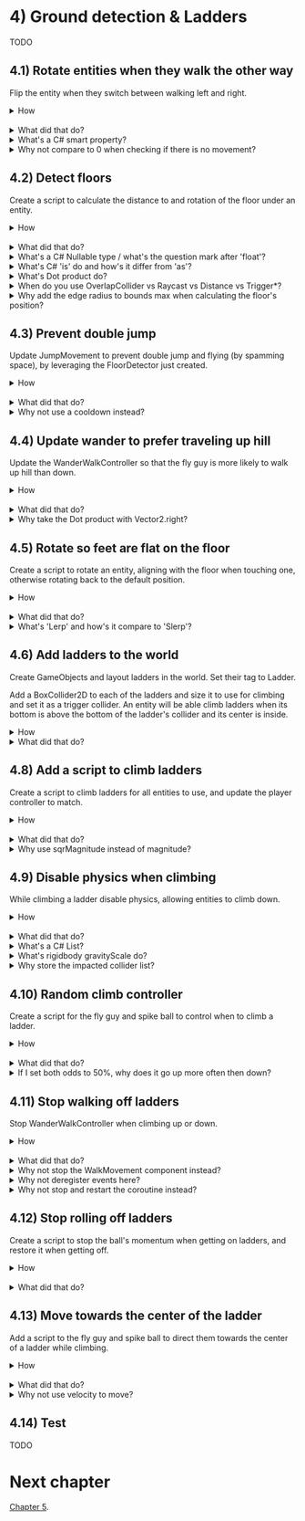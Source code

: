 # 4) Ground detection & Ladders

TODO

## 4.1) Rotate entities when they walk the other way

Flip the entity when they switch between walking left and right.

<details><summary>How</summary>

 - Create script Compenents/Movement/**RotateFacingDirection**:

```csharp
using UnityEngine;

[RequireComponent(typeof(Rigidbody2D))]
public class RotateFacingDirection : MonoBehaviour
{
  Rigidbody2D myBody;

  SpriteRenderer sprite;
  
  bool _isGoingLeft;

  public bool isGoingLeft
  {
    get
    {
      return _isGoingLeft;
    }
    private set
    {
      if(isGoingLeft == value)
      {
        return;
      }

      _isGoingLeft = value;
      sprite.flipX = isGoingLeft;
    }
  }

  protected void Awake()
  {
    myBody = GetComponent<Rigidbody2D>();
    sprite = GetComponentInChildren<SpriteRenderer>();
  }

  protected void FixedUpdate()
  {
    float xVelocity = myBody.velocity.x;
    if(Mathf.Abs(xVelocity) > 0.1)
    {
      isGoingLeft = xVelocity < 0;
    }
  }
}
```

 - Add **RotateFacingDirection** to the character prefab.

<hr></details><br>
<details><summary>What did that do?</summary>

Each FixedUpdate, we determine which direction the entity is walking by its X velocity.  When the direction changes, we flip the sprite so that the character appears to be facing the other way.

<hr></details>
<details><summary>What's a C# smart property?</summary>

In C#, data may be exposed as either a Field or a Property.  Fields are simply data as one would expect.  Properties are accessed in code like a field is, but they are capable of more.

In this example, when isGoingRight changes between true and false, the GameObject's transform is rotated so that the sprite faces the correct direction.  Leveraging the property changing to trigger the rotation change is an example of logic in the property making it 'smart'.

There are pros and cons to smart properties.  For example, one may argue that including the transform change when isGoingRight is modified hides the mechanic and makes the code harder to follow.  There are always alternatives if you prefer to not use smart properties.  For example:

```csharp
bool isGoingLeftNow = xVelocity <> 0;
if(isGoingLeft != isGoingLeftNow) 
{
  sprite.flipX = isGoingLeft;
  isGoingLeft = isGoingLeftNow;
}
```

</details>
<details><summary>Why not compare to 0 when checking if there is no movement?</summary>

In Unity, numbers are represented with the float data type.  Float is a way of representing decimal numbers but is a not precise representation like you may expect.  When you set a float to some value, internally it may be rounded ever so slightly.

The rounding that happens with floats allows operations on floats to be executed very quickly.  However it means we should never look for exact values when comparing floats, as a tiny rounding issue may lead to the numbers not being equal.

In the example above, as the velocity approaches zero, the significance of if the value is positive or negative, is lost.  It's possible that if we were to compare to 0 that at times the float may oscilate between a tiny negative value and a tiny positive value causing the sprite to flip back and forth.

</details>


## 4.2) Detect floors

Create a script to calculate the distance to and rotation of the floor under an entity.

<details><summary>How</summary>

 - Create a layer 'Floor'.
 - Select all the Platform GameObjects and change to Layer Floor.
   - When prompted, select 'No, this object only'.
 - Create script Components/Movement/**FloorDetector**:

```csharp
using UnityEngine;

[RequireComponent(typeof(Collider2D))]
public class FloorDetector : MonoBehaviour
{
  static readonly Quaternion backwardsRotation
    = Quaternion.Euler(0, 0, 180);

  Collider2D myCollider;

  [SerializeField]
  ContactFilter2D floorFilter;

  Collider2D[] possibleCollisionResultList = new Collider2D[3];
  
  public Bounds feetBounds
  {
    get
    {
      return myCollider.bounds;
    }
  }

  public bool isTouchingFloor
  {
    get; private set;
  }

  public float? distanceToFloor
  {
    get; private set;
  }

  public Vector2? floorUp
  {
    get; private set;
  }

  public Quaternion? floorRotation
  {
    get; private set;
  }

  protected void Awake()
  {
    myCollider = GetComponent<Collider2D>();
  }

  protected void FixedUpdate()
  {
    Collider2D floorWeAreStandingOn = DetectTheFloorWeAreStandingOn();
    isTouchingFloor = floorWeAreStandingOn != null;

    if(floorWeAreStandingOn != null)
    {
      CalculateFloorRotation(floorWeAreStandingOn);
      distanceToFloor = 0;
    }
    else
    {
      floorUp = null;
      floorRotation = null;
      Collider2D floorUnderUs = DetectFloorUnderUs();
      if(floorUnderUs != null)
      {
        distanceToFloor = CalculateDistanceToFloor(floorUnderUs);
      }
      else
      {
        distanceToFloor = null;
      }
    }
  }

  float CalculateDistanceToFloor(
    Collider2D floorUnderUs)
  {
    float yOfTopOfFloor = floorUnderUs.bounds.max.y;

    if(floorUnderUs is BoxCollider2D)
    {
      BoxCollider2D boxCollider = (BoxCollider2D)floorUnderUs;
      yOfTopOfFloor += boxCollider.edgeRadius;
    }

    return myCollider.bounds.min.y - yOfTopOfFloor;
  }

  static void CalculateFloorRotation(
    Collider2D floorWeAreStandingOn)
  {
    floorUp = floorWeAreStandingOn.transform.up;
    floorRotation = floorWeAreStandingOn.transform.rotation;
    if(Vector2.Dot(Vector2.up, floorUp.Value) < 0)
    {
      floorUp = -floorUp;
      floorRotation *= backwardsRotation;
    }
  }

  Collider2D DetectFloorUnderUs()
  {
    RaycastHit2D[] result = new RaycastHit2D[1];
    if(Physics2D.Raycast(
      transform.position, 
      Vector2.down,
      floorFilter, 
      result) > 0)
    {
      return result[0].collider;
    }

    return null;
  }

  Collider2D DetectTheFloorWeAreStandingOn()
  {
    int foundColliderCound
      = Physics2D.OverlapCollider(myCollider, floorFilter, possibleCollisionResultList);

    for(int i = 0; i < foundColliderCound; i++)
    {
      Collider2D collider = possibleCollisionResultList[i];
      ColliderDistance2D distance = collider.Distance(myCollider);

      if(distance.distance >= -.1f
        && Vector2.Dot(Vector2.up, distance.normal) > 0)
      {
        return collider;
      }
    }

    return null;
  }
}
```

 - Add **FloorDetector** to:
   - The Character prefab.
   - The Spike Ball prefab.
   - The Fly Guy's Feet child GameObject.
 - For each of those FloorDectector components, update the Floor Filter:
     - Check Use Layer Mask
     - Layer Mask: Floor

<hr></details><br>
<details><summary>What did that do?</summary>

The FloorDetector collects information about the floor under the entity for other components to leverage:

 - feetYPosition: The y position of the bottom of the entity's feet.
 - isTouchingFloor: True if the entity is currently on the ground vs jumping or falling.
 - floorUp: the normal of the floor the entity is standing on, or the direction perpendicular to the floor.
 - floorRotation: the rotation of the floor the entity is standing on.
 - distanceToFloor: how far above the floor the entity's feet currently are.  0 if isTouchingFloor.

Each FixedUpdate, we use OverlapCollider to find the floor we may be standing on.  We check multple results and filter out instances which are overlapping the bottom of a platform (necessary because of the one-way platforms), if any remain - the closest is the floor we are on.

If we are standing on a floor we then get rotation information.  If the floor is upside down, we flip these stats as well.

If we are not standing on a floor, we Raycast below the entity to get the distanceToFloor.

<hr></details>
<details><summary>What's a C# Nullable type / what's the question mark after 'float'?</summary>

Structs in C# must have a value (as opposed to classes which may have a value or be null).  Sometimes this is limiting and another piece of information is required.  

Nullable types in C# are a feature which allows you to add one more possible value to any struct, by adding a question mark after the type. For example:

```csharp
bool? trueFalseOrNull;
trueFalseOrNull = null;
trueFalseOrNull = true;
trueFalseOrNull = false;
```

Often nullable types are used to indicate an error state or that no valid information is available.  Without the nullable feature, you may have implemented the same using another variable to indicate the state - or by using a magic number.

<hr></details>
<details><summary>What's C# 'is' do and how's it differ from 'as'?</summary>

In C#, 'is' may be used to check if an object is compatible with a given type - i.e. if a cast to that type would be successful.  For example:

```csharp
Collider2D floorUnderUs;
...
if(floorUnderUs is BoxCollider2D) 
{
  BoxCollider2D boxCollider = (BoxCollider2D)floorUnderUs;
  ...
}
```

'as' is a similiar feature where instead of returning true or false, it returns null or the casted value.  For example:

```csharp
Collider2D floorUnderUs;
...
BoxCollider2D boxCollider = floorUnderUs as BoxCollider2D;
if(boxCollider != null) 
{
  ...
}
```

<hr></details>
<details><summary>What's Dot product do?</summary>

The Dot product is a fast operation which can be used to efficiently determine if two directions represented with Vectors are facing the same (or a similiar) way.

In the visualization below, we are rotating two ugly arrows.  These arrows are pointing in a direction and we are using Vector2.Dot to compare those two directions.  The Dot product is shown as we rotate around.

<img src="http://i.imgur.com/XrjcWQm.gif" width=200px />

A few notables about Dot products:

 - '1' means the two directions are facing the same way.
 - '-1' means the two directions are facing opposite ways.
 - '0' means the two directions are perpendicular.
 - Numbers smoothly transition between these points, so .9 means that the two directions are nearly identical.
 - When two directions are not the same, the Dot product will not tell you which direction an object should rotate in order to make them align - it only informs you about how similar they are at the moment.  

For this visualization, we are calculating the Dot product like so:

```csharp
Vector2.Dot(gameObjectAToWatch.transform.up, gameObjectBToWatch.transform.up);
```

<hr></details>
<details><summary>When do you use OverlapCollider vs Raycast vs Distance vs Trigger*?</summary>

Unity offers a number of APIs for getting information about objects around you.  They are optimized for different use cases, and often you could have accomplished the same mechanic using a different API.

Until now in this tutorial we have been using Trigger* events (e.g. OnTriggerEnter2D).  These events push information to your script to react to.  Sometimes, like here, it's easier to pull the information.

We are using 3 different APIs to pull information in this script:

 - OverlapCollider returns the colliders which are touching this entity's collider.
 - Raycast projects a line and returns colliders intersecting with it (in order, closests first).  There are other 'cast' calls to project different shapes when needed, e.g. BoxCast.
 - collider.Distance returns percise information about the collision between two specific colliders, such as the contact point or if they are not touching the distance between them.

<hr></details>
<details><summary>Why add the edge radius to bounds max when calculating the floor's position?</summary>

When edge radius is used on a BoxCollider, the collider bounds represents the inner square of the collider (the size before edge is consider).  So in order to get the correct position we must add the edge radius in as well.

<hr></details>


## 4.3) Prevent double jump

Update JumpMovement to prevent double jump and flying (by spamming space), by leveraging the FloorDetector just created.

<details><summary>How</summary>

 - Update Components/Movement/**JumpMovement**:

<details><summary>Existing code</summary>

```csharp
using UnityEngine;

[RequireComponent(typeof(Rigidbody2D))]
[RequireComponent(typeof(AudioSource))]
```

</details>

```csharp
[RequireComponent(typeof(FloorDetector))] 
```

<details><summary>Existing code</summary>

```csharp
public class JumpMovement : MonoBehaviour
{
  [SerializeField]
  AudioClip jumpSound;

  [SerializeField]
  float jumpSpeed = 7f;

  Rigidbody2D myBody;
```

</details>

```csharp
  FloorDetector floorDetector; 
```

<details><summary>Existing code</summary>

```csharp
  AudioSource audioSource;

  bool wasJumpRequestedSinceLastFixedUpdate;

  protected void Awake()
  {
    myBody = GetComponent<Rigidbody2D>();
```

</details>

```csharp
    floorDetector = GetComponent<FloorDetector>(); 
```

<details><summary>Existing code</summary>

```csharp
    audioSource = GetComponent<AudioSource>();
  }

  public void Jump()
  {
    wasJumpRequestedSinceLastFixedUpdate = true;
  }

  protected void FixedUpdate()
  {
    if(wasJumpRequestedSinceLastFixedUpdate
```

</details>

```csharp
      && floorDetector.isTouchingFloor
```

<details><summary>Existing code</summary>

```csharp
      ) 
    {
      myBody.AddForce(
          new Vector2(0, jumpSpeed),
          ForceMode2D.Impulse);

      audioSource.PlayOneShot(jumpSound);
    }

    wasJumpRequestedSinceLastFixedUpdate = false;
  }
}
```

</details>


<hr></details><br>
<details><summary>What did that do?</summary>

We are leveraging the FloorDetector component in order to prevent jumps when the character is not touching the floor.

<hr></details>
<details><summary>Why not use a cooldown instead?</summary>

You may consider using a cooldown by time instead.  This would create a different play experience, and if the cooldown is short the player may be able to double jump (but not fly by spamming space).

You might also want both a cooldown and the floor detection.  Small changes to mechanics like this can change how the game feels while playing.

<hr></details>


## 4.4) Update wander to prefer traveling up hill

Update the WanderWalkController so that the fly guy is more likely to walk up hill than down.

<details><summary>How</summary>

 - Update Components/Movement/**WanderWalkController**:

<details><summary>Existing code</summary>

```csharp
using System.Collections;
using UnityEngine;

[RequireComponent(typeof(WalkMovement))]
public class WanderWalkController : MonoBehaviour
{
```

</details>

```csharp
  [SerializeField]
  float oddsOfGoingUpHill = .8f; 
```

<details><summary>Existing code</summary>

```csharp
  [SerializeField]
  float timeBeforeFirstWander = 10;

  [SerializeField]
  float minTimeBetweenReconsideringDirection = 1;

  [SerializeField]
  float maxTimeBetweenReconsideringDirection = 10;

  WalkMovement walkMovement;
```

</details>

```csharp
  FloorDetector floorDetector; 
```

<details><summary>Existing code</summary>

```csharp
  protected void Awake()
  {
    walkMovement = GetComponent<WalkMovement>();
```

</details>

```csharp
    floorDetector = GetComponentInChildren<FloorDetector>(); 
```

<details><summary>Existing code</summary>

```csharp
  }

  protected void Start()
  {
    StartCoroutine(Wander());
  }

  IEnumerator Wander()
  {
    walkMovement.desiredWalkDirection = 1;
    if(timeBeforeFirstWander > 0) 
    {
      yield return new WaitForSeconds(timeBeforeFirstWander);
    }

    while(true)
    {
      SelectARandomWalkDirection();

      float timeToSleep = UnityEngine.Random.Range(
        minTimeBetweenReconsideringDirection,
        maxTimeBetweenReconsideringDirection);
      yield return new WaitForSeconds(timeToSleep);
    }
  }

  void SelectARandomWalkDirection()
  {
```

</details>

```csharp
    float dot;
    if(floorDetector.floorUp != null)
    {
      dot = Vector2.Dot(floorDetector.floorUp.Value, Vector2.right);
    }
    else
    {
      dot = 0;
    }

    if(dot < 0)
    { 
      walkMovement.desiredWalkDirection
        = UnityEngine.Random.value <= oddsOfGoingUpHill ? 1 : -1;
    }
    else if(dot > 0)
    { 
      walkMovement.desiredWalkDirection
        = UnityEngine.Random.value <= oddsOfGoingUpHill ? -1 : 1;
    }
    else
    { 
```

<details><summary>Existing code</summary>

```csharp
      walkMovement.desiredWalkDirection
        = UnityEngine.Random.value <= .5f ? 1 : -1; 
```

</details>

```csharp
    }
```

<details><summary>Existing code</summary>

```csharp
  }
}
```

</details>
<hr></details><br>
<details><summary>What did that do?</summary>

Leveraging the FloorDetector, we give the fly guy better odds at walking up a platform vs walking down one.  Without this component the fly guy enemies may collect at the bottom of the level - this keeps them mostly moving forward/up while still using RNG to keep the player on their toes.

<hr></details>
<details><summary>Why take the Dot product with Vector2.right?</summary>

Dot product is used to determine if two directions are pointing the same way.  We compare the floor's up direction (or its normal) to the world right.  If the dot product is positive then we know that the platform is traveling down and to the right; if negative the platform is down and to the left; and it would be 0 if the platform were flat.

<hr></details>


## 4.5) Rotate so feet are flat on the floor

Create a script to rotate an entity, aligning with the floor when touching one, otherwise rotating back to the default position.

<details><summary>How</summary>

 - Create script Components/Movement/**RotateToAlignWithFloor**:

```csharp
using UnityEngine;

public class RotateToAlignWithFloor : MonoBehaviour
{
  [SerializeField]
  float lerpSpeedToFloor = .4f;

  [SerializeField]
  float lerpSpeedWhileInAir = .05f;

  FloorDetector floorDetector;

  protected void Awake()
  {
    floorDetector
      = GetComponentInChildren<FloorDetector>();
  }

  protected void Update()
  {
    Quaternion rotation;
    float speed;
    if(floorDetector.floorRotation != null)
    {
      rotation = floorDetector.floorRotation.Value;
      speed = lerpSpeedToFloor;
    }
    else
    {
      rotation = Quaternion.identity;
      speed = lerpSpeedWhileInAir;
    }

    transform.rotation = Quaternion.Lerp(
      transform.rotation,
      rotation,
      speed * Time.deltaTime);
  }
}
```

 - Add **RotateToAlignWithFloor** to the Character and Fly Guy prefabs.

<hr></details><br>
<details><summary>What did that do?</summary>

When the entity is standing on a floor, we gradually rotate it so its feet are flat on the floor.  When jumping or falling, we slowly rotate back to facing straight up.

<hr></details>
<details><summary>What's 'Lerp' and how's it compare to 'Slerp'?</summary>

Lerp, or **l**inear int**erp**olation, is a fancy term for a simple concept.  Draw a line between two points and travel a certain percent along that path, returning the position you end on.  For example:

```csharp
void Start()
{
  Vector2 a = new Vector2(1, 5);
  Vector2 b = new Vector2(4, 11);
  Vector2 c = Vector2.Lerp(a, b, 1/3f);
  print(c); // == (2, 7)
}
```

Slerp, or **s**pherical **l**inear int**erp**olation, is similar to lerp but the change in position accelerates at the beginning and deccelerates towards the end.  It's called spherical because it is following the path of a half circle instead of a straight line.

Here you can see lerp vs slerp with only position X changing (the large balls), and change X and Y.  All are moving given the same % progress.  Notice how the movement for slerp at beginning and end are traveling at a different speed than the lerp - but the positions match exactly at the start, middle, and end.

<img src="http://i.imgur.com/RiO7J0l.gif" width=300px />

<hr></details>


## 4.6) Add ladders to the world

Create GameObjects and layout ladders in the world.  Set their tag to Ladder.  

Add a BoxCollider2D to each of the ladders and size it to use for climbing and set it as a trigger collider. An entity will be able climb ladders when its bottom is above the bottom of the ladder's collider and its center is inside.

<details><summary>How</summary>

Layout ladders:

 - Create a parent Ladder GameObject, add the ladder sprite(s).  We are using **spritesheet_tiles_23** and **33**.
   - Order in Layer: -2.
 - Position the ladder and repeat, creating several ladders - some which look broken:
   - The child sprite GameObjects should have a default Transform, with the execption of the Y position when multiple sprites are used.
   - It usually looks fine to overlap sprites a bit, as we do to get the space between ladder steps looking good.

<img src="http://i.imgur.com/u299hoi.gif" width=500px />

 - Create a layer for "Ladder".
 - Select all the ladder GameObjects:
   - Change their layer to Ladder.
   - Add **FadeInThenEnable** to all the ladders.
 - Create a new parent GameObject to hold all the ladders.

<br>Add trigger colliders to the ladders:

 - Select all the Ladder GameObjects:
   - Add **BoxCollider2D**:
     - Check 'Is Trigger'.
     - Size it such that: 
       - The width to be thinner than the sprite (about .6).
       - The bottom of the collider is:
         - Just below the platform for complete ladders.
         - Aligned with the last step of broken ladders.
       - The top of the collider is just above the upper platform.

<img src="http://i.imgur.com/r0k4eq3.png" width=150px />


<hr></details>
<details><summary>What did that do?</summary>

Layout ladders:

Sprites are added for the ladders with a negative Order in Layer so it appears behind the platforms and entities.  A layer is created allowing us to identify the collisions with ladders later on.  Like the Hammers, ladders fade in at the start of the level.

<br>Add trigger colliders to the ladders:

We are using trigger colliders to define the area of a ladder that entities may climb.  For example, we made the collider thinner than the ladder itself so that entities cannot climb the edges (which may look strange.)  

<hr></details>


## 4.8) Add a script to climb ladders

Create a script to climb ladders for all entities to use, and update the player controller to match.

<details><summary>How</summary>

 - Create script Code/Components/Movement/**LadderMovement**:

```csharp
using System;
using UnityEngine;

[RequireComponent(typeof(Rigidbody2D))]
[RequireComponent(typeof(Collider2D))]
public class LadderMovement : MonoBehaviour
{
  [NonSerialized]
  public float desiredClimbDirection;

  public event Action onGettingOnLadder;

  public event Action onGettingOffLadder;

  public bool isOnLadder
  {
    get
    {
      return ladderWeAreOn != null;
    }
  }

  [SerializeField]
  float climbSpeed = 60;

  Rigidbody2D myBody;

  Collider2D myCollider;

  [SerializeField]
  ContactFilter2D ladderFilter;

  FloorDetector floorDetector;

  GameObject _ladderWeAreOn;

  Collider2D[] tempColliderList = new Collider2D[3];

  public GameObject ladderWeAreOn
  {
    get
    {
      return _ladderWeAreOn;
    }
    private set
    {
      if(_ladderWeAreOn == value)
      {
        return;
      }

      _ladderWeAreOn = value;

      if(ladderWeAreOn != null)
      {
        OnGettingOnLadder();
      }
      else
      {
        OnGettingOffLadder();
      }
    }
  }

  protected void Awake()
  {
    myBody = GetComponent<Rigidbody2D>();
    myCollider = GetComponent<Collider2D>();
    floorDetector = GetComponentInChildren<FloorDetector>();
  }
  
  protected void FixedUpdate()
  {
    GameObject ladder = ladderWeAreOn;

    if(ladder == null)
    {
      ladder = FindClosestLadder();
      if(ladder == null)
      {
        return;
      }
    }

    Bounds ladderBounds = ladder.GetComponent<Collider2D>().bounds;
    Bounds entityBounds = floorDetector.feetBounds;

    if(isOnLadder == false
      && Mathf.Abs(desiredClimbDirection) > 0.01
      && IsInBounds(ladderBounds, entityBounds))
    {
      if(
          desiredClimbDirection > 0 
            && entityBounds.min.y < ladderBounds.center.y
          || desiredClimbDirection < 0 
            && entityBounds.min.y > ladderBounds.center.y)
      {
        ladderWeAreOn = ladder;
      }
    }

    if(isOnLadder)
    {
      float currentVerticalVelocity = myBody.velocity.y;
      if(IsInBounds(ladderBounds, entityBounds) == false)
      {
        GetOffLadder();
      }
      else if(floorDetector.distanceToFloor < .3f
        && floorDetector.distanceToFloor > .1f)
      {
        if(currentVerticalVelocity > 0
            && entityBounds.min.y > ladderBounds.center.y)
        {
          GetOffLadder();
        }
        else if(currentVerticalVelocity < 0
          && entityBounds.min.y < ladderBounds.center.y)
        {
          GetOffLadder();
        }
      }

      if(isOnLadder)
      {
        myBody.velocity = new Vector2(myBody.velocity.x,
          desiredClimbDirection * climbSpeed * Time.fixedDeltaTime);
      }
    }
  }

  public void GetOffLadder()
  {
    ladderWeAreOn = null;
  }

  void OnGettingOnLadder()
  {
    if(onGettingOnLadder != null)
    {
      onGettingOnLadder();
    }
  }

  void OnGettingOffLadder()
  {
    desiredClimbDirection = 0;

    if(onGettingOffLadder != null)
    {
      onGettingOffLadder();
    }
  }

  bool IsInBounds(
    Bounds ladderBounds,
    Bounds entityBounds)
  {
    float entityCenterX = entityBounds.center.x;
    if(ladderBounds.min.x > entityCenterX
      || ladderBounds.max.x < entityCenterX)
    {
      return false;
    }

    float entityFeetY = entityBounds.min.y;
    if(ladderBounds.min.y > entityFeetY
      || ladderBounds.max.y < entityFeetY)
    {
      return false;
    }

    return true;
  }

  GameObject FindClosestLadder()
  {
    int resultCount = myCollider.OverlapCollider(ladderFilter, tempColliderList);

    GameObject closestLadder = null;
    float distanceToClosestLadder = 0;
    for(int i = 0; i < resultCount; i++)
    {
      GameObject ladder = tempColliderList[i].gameObject;
      Vector2 delta = ladder.transform.position - transform.position;
      float distanceToLadder = delta.sqrMagnitude;
      if(closestLadder == null)
      {
        closestLadder = ladder;
        distanceToClosestLadder = distanceToLadder;
      }
      else
      {
        if(distanceToLadder < distanceToClosestLadder)
        {
          closestLadder = ladder;
          distanceToClosestLadder = distanceToLadder;
        }
      }
    }

    return closestLadder;
  }
}
```

 - Add **LadderMovement** to the Character, Fly Guy, and Spike Ball.
 - Update Components/Controllers/**PlayerController**:

<details><summary>Existing code</summary>

```csharp
using UnityEngine;

[RequireComponent(typeof(WalkMovement))]
[RequireComponent(typeof(JumpMovement))]
```

</details>

```csharp
[RequireComponent(typeof(LadderMovement))] 
```

<details><summary>Existing code</summary>

```csharp

public class PlayerController : MonoBehaviour
{
  WalkMovement walkMovement;

  JumpMovement jumpMovement;
```

</details>

```csharp
  LadderMovement ladderMovement; 
```

<details><summary>Existing code</summary>

```csharp
  protected void Awake()
  {
    walkMovement = GetComponent<WalkMovement>();
    jumpMovement = GetComponent<JumpMovement>();
```

</details>

```csharp
    ladderMovement = GetComponent<LadderMovement>(); 
```

<details><summary>Existing code</summary>

```csharp
  }

  protected void FixedUpdate()
  {
    walkMovement.desiredWalkDirection
      = Input.GetAxis("Horizontal");
```

</details>

```csharp
    ladderMovement.desiredClimbDirection 
      = Input.GetAxis("Vertical");
```

<details><summary>Existing code</summary>

```csharp
  }

  protected void Update()
  {
    if(Input.GetButtonDown("Jump"))
    {
      jumpMovement.Jump();
    }
  }
}
```

</details>



<hr></details><br>
<details><summary>What did that do?</summary>

LadderMovement will climb up or down a ladder, given input from a controller (via desiredClimbDirection).  The PlayerController was updated to read up/down movement and feed that to the LadderMovement component.

LadderMovement offers the following APIs for other components:

 - isOnLadder
 - ladderWeAreOn
 - An event for when the entity first gets on a ladder and when they get off.

Each FixedUpdate, we get on a ladder nearby if we are in bounds and there is desired movement in the correct direction (i.e. we can't walk down starting at the bottom of a ladder).  

Once on a ladder, LadderMovement will hold the entity's y position by controlling its y velocity.

Note there are some issues at the moment - you can't go down a ladder and on the way up the entity may pop a bit.  Both fixed in the next section.

<hr></details>
<details><summary>Why use sqrMagnitude instead of magnitude?</summary>

In this example both magnitude and sqrMagnitude would give us the same result, as is the case anytime we are comparing if one distance is greater or less than another.  sqrMagnitude executes much faster, so its preferred anytime you do not require the precision that magnitude gives you.

To calculate magnitude, you first calculate the squared magnitude and then take the square root.  Taking the square root is a difficult opperation.

</details>

## 4.9) Disable physics when climbing

While climbing a ladder disable physics, allowing entities to climb down.

<details><summary>How</summary>

 - Create script Components/Movement/**DisablePhysics**:

```csharp
using System.Collections.Generic;
using UnityEngine;

[RequireComponent(typeof(Rigidbody2D))]
public class DisablePhysics : MonoBehaviour
{
  Rigidbody2D myBody;
  List<Collider2D> impactedColliderList;

  protected void Awake()
  {
    myBody = GetComponent<Rigidbody2D>();

    impactedColliderList = new List<Collider2D>();
    Collider2D[] colliderList = GetComponentsInChildren<Collider2D>();
    for(int i = 0; i < colliderList.Length; i++)
    {
      Collider2D collider = colliderList[i];
      if(collider.isTrigger == false)
      {
        impactedColliderList.Add(collider);
      }
    }
  }

  protected void OnEnable()
  {
    for(int i = 0; i < impactedColliderList.Count; i++)
    {
      Collider2D collider = impactedColliderList[i];
      collider.isTrigger = true;
      myBody.gravityScale = 0;
    }
  }
   
  protected void OnDisable()
  {
    for(int i = 0; i < impactedColliderList.Count; i++)
    {
      Collider2D collider = impactedColliderList[i];
      collider.isTrigger = false;
      myBody.gravityScale = 1;
    }
  }
}
```

 - Add **DisablePhysics** to the Character, Fly Guy, and Spike Ball.
   - Disable the DisablePhysics component on each prefab.
 - Update Components/Movement/**LadderMovement**:

<details><summary>Existing code</summary>

```csharp
using System;
using UnityEngine;

[RequireComponent(typeof(Rigidbody2D))]
[RequireComponent(typeof(Collider2D))]
[RequireComponent(typeof(FloorDetector))]
```

</details>

```csharp
[RequireComponent(typeof(DisablePhysics))]
```

<details><summary>Existing code</summary>

```csharp
public class LadderMovement : MonoBehaviour
{
  [NonSerialized]
  public float desiredClimbDirection;

  public event Action onGettingOnLadder;

  public event Action onGettingOffLadder;

  public bool isOnLadder
  {
    get
    {
      return ladderWeAreOn != null;
    }
  }

  [SerializeField]
  float climbSpeed = 60;

  Rigidbody2D myBody;

  Collider2D myCollider;

  [SerializeField]
  ContactFilter2D ladderFilter;

  FloorDetector floorDetector;

  GameObject _ladderWeAreOn;

  Collider2D[] tempColliderList = new Collider2D[3];

  public GameObject ladderWeAreOn
  {
    get
    {
      return _ladderWeAreOn;
    }
    private set
    {
      if(_ladderWeAreOn == value)
      {
        return;
      }

      _ladderWeAreOn = value;

      if(ladderWeAreOn != null)
      {
        OnGettingOnLadder();
      }
      else
      {
        OnGettingOffLadder();
      }
    }
  }
```

</details>

```csharp
  DisablePhysics disablePhysics; 
```

<details><summary>Existing code</summary>

```csharp
  List<GameObject> currentLadderList;

  protected void Awake()
  {
    myBody = GetComponent<Rigidbody2D>();
    myCollider = GetComponent<Collider2D>();
    floorDetector = GetComponentInChildren<FloorDetector>();
```

</details>

```csharp
    disablePhysics = GetComponent<DisablePhysics>();
```

<details><summary>Existing code</summary>

```csharp
  }
  
  protected void FixedUpdate()
  {
    GameObject ladder = ladderWeAreOn;

    if(ladder == null)
    {
      ladder = FindClosestLadder();
      if(ladder == null)
      {
        return;
      }
    }

    Bounds ladderBounds = ladder.GetComponent<Collider2D>().bounds;
    Bounds entityBounds = floorDetector.feetBounds;

    if(isOnLadder == false
      && Mathf.Abs(desiredClimbDirection) > 0.01
      && IsInBounds(ladderBounds, entityBounds))
    {
      if(
          desiredClimbDirection > 0 
            && entityBounds.min.y < ladderBounds.center.y
          || desiredClimbDirection < 0 
            && entityBounds.min.y > ladderBounds.center.y)
      {
        ladderWeAreOn = ladder;
      }
    }

    if(isOnLadder)
    {
      float currentVerticalVelocity = myBody.velocity.y;
      if(IsInBounds(ladderBounds, entityBounds) == false)
      {
        GetOffLadder();
      }
      else if(floorDetector.distanceToFloor < .3f
        && floorDetector.distanceToFloor > .1f)
      {
        if(currentVerticalVelocity > 0
            && entityBounds.min.y > ladderBounds.center.y)
        {
          GetOffLadder();
        }
        else if(currentVerticalVelocity < 0
          && entityBounds.min.y < ladderBounds.center.y)
        {
          GetOffLadder();
        }
      }

      if(isOnLadder)
      {
        myBody.velocity = new Vector2(myBody.velocity.x,
          desiredClimbDirection * climbSpeed * Time.fixedDeltaTime);
      }
    }
  }

  public void GetOffLadder()
  {
    ladderWeAreOn = null;
  }

  void OnGettingOnLadder()
  {
```

</details>

```csharp
    disablePhysics.enabled = true; 
```

<details><summary>Existing code</summary>

```csharp
    if(onGettingOnLadder != null)
    {
      onGettingOnLadder();
    }
  }

  void OnGettingOffLadder()
  {
```

</details>

```csharp
    disablePhysics.enabled = false;
```

<details><summary>Existing code</summary>

```csharp
    desiredClimbDirection = 0;

    if(onGettingOffLadder != null)
    {
      onGettingOffLadder();
    }
  }

  bool IsInBounds(
    Bounds ladderBounds,
    Bounds entityBounds)
  {
    float entityCenterX = entityBounds.center.x;
    if(ladderBounds.min.x > entityCenterX
      || ladderBounds.max.x < entityCenterX)
    {
      return false;
    }

    float entityFeetY = entityBounds.min.y;
    if(ladderBounds.min.y > entityFeetY
      || ladderBounds.max.y < entityFeetY)
    {
      return false;
    }

    return true;
  }

  GameObject FindClosestLadder()
  {
    int resultCount = myCollider.OverlapCollider(ladderFilter, tempColliderList);
    
    GameObject closestLadder = null;
    float distanceToClosestLadder = 0;
    for(int i = 0; i < resultCount; i++)
    {
      GameObject ladder = tempColliderList[i].gameObject;
      Vector2 delta = ladder.transform.position - transform.position;
      float distanceToLadder = delta.sqrMagnitude;
      if(closestLadder == null)
      {
        closestLadder = ladder;
        distanceToClosestLadder = distanceToLadder;
      }
      else
      {
        if(distanceToLadder < distanceToClosestLadder)
        {
          closestLadder = ladder;
          distanceToClosestLadder = distanceToLadder;
        }
      }
    }

    return closestLadder;
  }
}
```

</details>

<hr></details><br>
<details><summary>What did that do?</summary>

We disable physics (collisions and gravity) when getting on a ladder, and enable physics again when we get off.

The DisablePhysics component will disable collisions (by switching to trigger) and gravity (by setting gravityScale to 0) when enabled, and then restores the original values when disabled.

LadderMovement was updated to enable the DisablePhysics component when getting on ladders, and disable it when getting off.  The language here is confusing - but again enabling the DisablePhysics component turns off physics.

<hr></details>
<details><summary>What's a C# List?</summary>

In C#, a List is a an array which can easily and automatically be resized as needed.  As you add and remove elements, C# will manage the size of the array which holds the information.  It does not resize the array everytime something is added or removed, it's optimized to try and limit those potentially expensive calls.  

When you create a List you give it the type of data it will contain.  We make the List for a specific type, as opposed to using objects, to communicate intent and for type saftey - e.g. if we had a List<Dog> it's clear that Cats don't belong there, and if we attempted to add a Cat to the Dog list, C# would throw an error.

<hr></details>
<details><summary>What's rigidbody gravityScale do?</summary>

You can modify how much gravity impacts a specific object using its rigidbody's gravityScale.  Gravity scale is defined in percent, where 1 is the normal amount of gravity and 0 means gravity is disabled.

You can modify the gravity for all objects in the world using Project Settings -> Physics 2D -> Gravity, it defaults to (0, -9.81).

<hr></details>
<details><summary>Why store the impacted collider list?</summary>

This component is disabling all colliders on the GameObject which were not already triggers.  When we undo this change, we don't have a way to detect the colliders original state.  We store list so we can change those colliders to not triggers anymore, without unintentially changing a collider which is always supposed to be a trigger.

<hr></details>


## 4.10) Random climb controller

Create a script for the fly guy and spike ball to control when to climb a ladder.

<details><summary>How</summary>

 - Create script Components/Movement/**RandomClimbController**:

```csharp
using System.Collections;
using UnityEngine;

[RequireComponent(typeof(LadderMovement))]
public class RandomClimbController : MonoBehaviour
{
  [SerializeField]
  float oddsOfClimbingLadderUp = .9f;

  [SerializeField]
  float oddsOfClimbingLadderDown = .1f;

  [SerializeField]
  float minTimeBetweenReconsideringDirection = 1;

  [SerializeField]
  float maxTimeBetweenReconsideringDirection = 10;

  LadderMovement ladderMovement;

  protected void Awake()
  {
    ladderMovement = GetComponent<LadderMovement>();
  }

  protected void Start()
  {
    StartCoroutine(Wander());
  }

  IEnumerator Wander()
  {
    while(true)
    {
      SelectARandomClimbDirection();
      float timeToSleep = UnityEngine.Random.Range(
        minTimeBetweenReconsideringDirection,
        maxTimeBetweenReconsideringDirection);
      yield return new WaitForSeconds(timeToSleep);
    }
  }

  void SelectARandomClimbDirection()
  {
    if(ladderMovement.isOnLadder == false)
    {
      if(UnityEngine.Random.value <= oddsOfClimbingLadderUp)
      {
        ladderMovement.desiredClimbDirection = 1;
      }
      else if(UnityEngine.Random.value <= oddsOfClimbingLadderDown)
      {
        ladderMovement.desiredClimbDirection = -1;
      }
      else
      {
        ladderMovement.desiredClimbDirection = 0;
      }
    }
  }
}
```

 - Add **RandomClimbController** to the Fly Guy and Spike Ball.
 - On the Spike Ball, change:
   - Odds of climbing up: 0
   - Odds of climbing down: .5

<hr></details><br>
<details><summary>What did that do?</summary>

Not much yet.

This script will get the fly guy enemies to randomly climb up or down ladders, and the spike balls will randomly climb down.  The problem is they are still walking or rolling, so they quickly get off the ladder and then pop back on top of the platform.

This works by periodically picking a random desired climb direction on the LadderMovement component.  LadderMovement will not do anything with this input until the enemy is positioned on a ladder to climb.

<hr></details>
<details><summary>If I set both odds to 50%, why does it go up more often then down?</summary>

In order to keep the implementation simple, we are checking if we should go up before checking if we should go down.  This order results in effectively lowering the odds for going down.

For example, if both odds were 50%:
 - We have a 50% chance of going up.
 - If not, then we have a 50% chance to go down.

Since we only consider going down when we are not going up, the actual odds of going down in this example are 25%.

You could update this algorithm to calculate the odds correctly.

<hr></details>


## 4.11) Stop walking off ladders

Stop WanderWalkController when climbing up or down.

<details><summary>How</summary>

 - Update Components/Movement/**WanderWalkController**:

<details><summary>Existing code</summary>

```csharp
using System.Collections;
using UnityEngine;

[RequireComponent(typeof(WalkMovement))]
public class WanderWalkController : MonoBehaviour
{
  [SerializeField]
  float oddsOfGoingUpHill = .8f; 

  [SerializeField]
  float timeBeforeFirstWander = 10;

  [SerializeField]
  float minTimeBetweenReconsideringDirection = 1;

  [SerializeField]
  float maxTimeBetweenReconsideringDirection = 10;

  WalkMovement walkMovement;

  FloorDetector floorDetector;
```

</details>

```csharp
  LadderMovement ladderMovement; 
```

<details><summary>Existing code</summary>

```csharp
  protected void Awake()
  {
    walkMovement = GetComponent<WalkMovement>();
    floorDetector = GetComponentInChildren<FloorDetector>();
```

</details>

```csharp
    ladderMovement = GetComponent<LadderMovement>(); 

    if(ladderMovement != null)
    {
      ladderMovement.onGettingOnLadder 
        += LadderMovement_onGettingOnLadder;
      ladderMovement.onGettingOffLadder 
        += LadderMovement_onGettingOffLadder;
    }
```

<details><summary>Existing code</summary>

```csharp
  }

  protected void Start()
  {
    StartCoroutine(Wander());
  }
```

</details>

```csharp
  void LadderMovement_onGettingOnLadder() 
  {
    walkMovement.desiredWalkDirection = 0;
  }

  void LadderMovement_onGettingOffLadder()
  {
    SelectARandomWalkDirection();
  }
```

<details><summary>Existing code</summary>

```csharp
  IEnumerator Wander()
  {
    walkMovement.desiredWalkDirection = 1;
    if(timeBeforeFirstWander > 0) 
    {
      yield return new WaitForSeconds(timeBeforeFirstWander);
    }

    while(true)
    {
      SelectARandomWalkDirection();

      float timeToSleep = UnityEngine.Random.Range(
        minTimeBetweenReconsideringDirection,
        maxTimeBetweenReconsideringDirection);
      yield return new WaitForSeconds(timeToSleep);
    }
  }

  void SelectARandomWalkDirection()
  {
```

</details>

```csharp
    if(ladderMovement != null && ladderMovement.isOnLadder) 
    {
      return;
    }
```

<details><summary>Existing code</summary>

```csharp
    float dot;
    if(floorDetector.floorUp != null)
    {
      dot = Vector2.Dot(floorDetector.floorUp.Value, Vector2.right);
    }
    else
    {
      dot = 0;
    }

    if(dot < 0)
    { 
      walkMovement.desiredWalkDirection
        = UnityEngine.Random.value <= oddsOfGoingUpHill ? 1 : -1;
    }
    else if(dot > 0)
    { 
      walkMovement.desiredWalkDirection
        = UnityEngine.Random.value <= oddsOfGoingUpHill ? -1 : 1;
    }
    else
    { 
      walkMovement.desiredWalkDirection
        = UnityEngine.Random.value <= .5f ? 1 : -1; 
    }
  }
}
```

</details>

<hr></details><br>
<details><summary>What did that do?</summary>

This change prevents the fly guy from walking while on a ladder.  Fly guys will never stop moving in this game, they will walk constantly and when reaching a ladder they may climb straight up or straight down - and then resume walking.

<hr></details>
<details><summary>Why not stop the WalkMovement component instead?</summary>

Stopping the fly guy via the WalkMovement component instead of the WanderWalkController would work fine for the fly guy.  However we share the WalkMovement component with the Character as well, and don't want to prevent the player from being able to walk off the side of a ladder.

You could alternatively put this logic in WalkMovement with a flag to indicate if ladders should prevent walking or not.

<hr></details>
<details><summary>Why not deregister events here?</summary>

We are assuming that this component will never be removed from the GameObject.  So both WanderWalkController and WalkMovement are expected to exist from Awake till OnDestroy.  When a GameObject is destroyed, the registered events are automatically garbage collected.

If we wanted to optionally remove this component, we would want to deregister the events to prevent a memory leak or unexpected behaviour.

<hr></details>
<details><summary>Why not stop and restart the coroutine instead?</summary>

You could stop the coroutine when getting on a ladder and then restart it when you get off.  The coroutine from WanderWalkController would need to be updated for this to work, ensuring that when we resume we don't sleep for that initial wait time again.

<hr></details>


## 4.12) Stop rolling off ladders

Create a script to stop the ball's momentum when getting on ladders, and restore it when getting off.

<details><summary>How</summary>

 - Create a script Components/Movement/**StopMomentumOnLadder**:

```csharp
using UnityEngine;

[RequireComponent(typeof(Rigidbody2D))]
[RequireComponent(typeof(LadderMovement))]
public class StopMomentumOnLadder : MonoBehaviour
{
  Rigidbody2D myBody;

  float previousAngularVelocity;

  float previousXVelocity;

  protected void Awake()
  {
    myBody = GetComponent<Rigidbody2D>();

    LadderMovement ladderMovement = GetComponent<LadderMovement>();
    ladderMovement.onGettingOffLadder 
      += ClimbLadder_onGettingOffLadder;
    ladderMovement.onGettingOnLadder 
      += LadderMovement_onGettingOnLadder;
  }

  void LadderMovement_onGettingOnLadder()
  {
    previousAngularVelocity = myBody.angularVelocity;
    previousXVelocity = myBody.velocity.x;
    myBody.velocity = Vector2.zero;
  }

  void ClimbLadder_onGettingOffLadder()
  {
    myBody.angularVelocity = -previousAngularVelocity;
    myBody.velocity = new Vector2(-previousXVelocity, myBody.velocity.y);
  }
}
```

 - Add **StopMomentumOnLadder** to the Spike Ball.

<hr></details><br>
<details><summary>What did that do?</summary>

When a spike ball gets on a ladder, we store its velocity (i.e. speed) and angular velocity (i.e. spin) and then set both to 0.  This stops momentum the ball had from rolling down platforms, allowing it to climb straight up or down the ladder.  

Once done climbing, we restore the momentum, but flip both values so that after getting off the ball is rolling in the opposite direction.

<hr></details>


## 4.13) Move towards the center of the ladder

Add a script to the fly guy and spike ball to direct them towards the center of a ladder while climbing.

<details><summary>How</summary>

 - Create script Components/Movement/**MoveTowardsCenterWhileClimbing**:

```csharp
using UnityEngine;

[RequireComponent(typeof(LadderMovement))]
public class MoveTowardsCenterWhileClimbing : MonoBehaviour
{
  [SerializeField]
  float speed = 1f;

  LadderMovement ladderMovement;

  protected void Awake()
  {
    ladderMovement = GetComponent<LadderMovement>();
  }

  protected void FixedUpdate()
  {
    GameObject ladder = ladderMovement.ladderWeAreOn;
    if(ladder != null)
    {
      float targetX = ladder.transform.position.x;
      float myX = transform.position.x;
      float deltaX = targetX - myX;
      if(Mathf.Abs(deltaX) > 0.01)
      {
        Vector2 target = transform.position;
        target.x += deltaX;
        transform.position = Vector2.MoveTowards(
          transform.position, 
          target, 
          speed * Time.fixedDeltaTime);
      }
    }
  }
}
```

 - Add **MoveTowardsCenterWhileClimbing** to the Fly Guy and Spike Ball.

<hr></details><br>
<details><summary>What did that do?</summary>

Anytime an entity with this component is climbing a ladder, it will slowly move towards the center.  We use this on enemies because they will typically get on a ladder as soon as it is within range - but it looks better when they climb up/down the center instead of towards the edge.  

<hr></details>
<details><summary>Why not use velocity to move?</summary>

You could.  

MoveTowardsCenterWhileClimbing uses MoveTowards to update the transform.position directly instead of moving via the rigidbody as you normally would.  We do this as a simplification.  

If you use velocity, be careful when you overshoot the target a bit so the entity does not appear to wiggle back and forth trying to settle on the exact center position.

<hr></details>

## 4.14) Test

TODO

# Next chapter

[Chapter 5](https://github.com/hardlydifficult/Platformer/blob/master/Chapter5.md).
